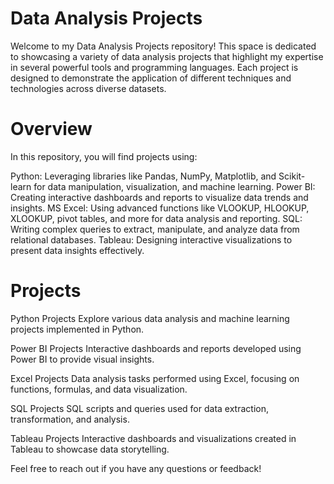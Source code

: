 # Data Analysis Projects
Welcome to my Data Analysis Projects repository! This space is dedicated to showcasing a variety of data analysis projects that highlight my expertise in several powerful tools and programming languages. Each project is designed to demonstrate the application of different techniques and technologies across diverse datasets.

#  Overview

In this repository, you will find projects using:

Python: Leveraging libraries like Pandas, NumPy, Matplotlib, and Scikit-learn for data manipulation, visualization, and machine learning.
Power BI: Creating interactive dashboards and reports to visualize data trends and insights.
MS Excel: Using advanced functions like VLOOKUP, HLOOKUP, XLOOKUP, pivot tables, and more for data analysis and reporting.
SQL: Writing complex queries to extract, manipulate, and analyze data from relational databases.
Tableau: Designing interactive visualizations to present data insights effectively.

#  Projects

Python Projects
Explore various data analysis and machine learning projects implemented in Python.

Power BI Projects
Interactive dashboards and reports developed using Power BI to provide visual insights.

Excel Projects
Data analysis tasks performed using Excel, focusing on functions, formulas, and data visualization.

SQL Projects
SQL scripts and queries used for data extraction, transformation, and analysis.

Tableau Projects
Interactive dashboards and visualizations created in Tableau to showcase data storytelling.

Feel free to reach out if you have any questions or feedback!

